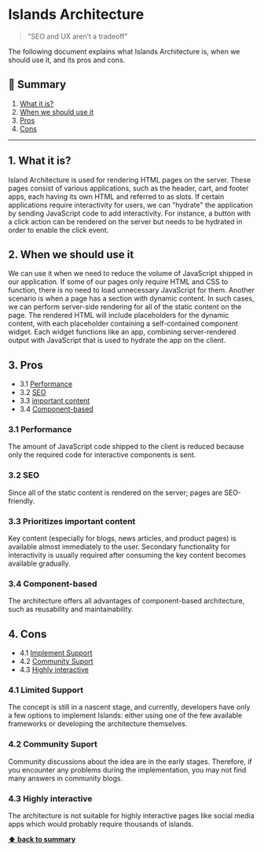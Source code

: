 # Islands Architecture

> "SEO and UX aren’t a tradeoff"

The following document explains what Islands Architecture is, when we should use it, and its pros and cons.

## 📖 Summary

1. [What it is?](#1-what-it-is)
2. [When we should use it](#2-when-we-should-use-it)
3. [Pros](#3-pros)
4. [Cons](#4-cons)

---

## 1. What it is?

Island Architecture is used for rendering HTML pages on the server. These pages consist of various applications, such as the header, cart, and footer apps, each having its own HTML and referred to as slots. If certain applications require interactivity for users, we can "hydrate" the application by sending JavaScript code to add interactivity. For instance, a button with a click action can be rendered on the server but needs to be hydrated in order to enable the click event.


## 2. When we should use it

We can use it when we need to reduce the volume of JavaScript shipped in our application. If some of our pages only require HTML and CSS to function, there is no need to load unnecessary JavaScript for them. Another scenario is when a page has a section with dynamic content. In such cases, we can perform server-side rendering for all of the static content on the page. The rendered HTML will include placeholders for the dynamic content, with each placeholder containing a self-contained component widget. Each widget functions like an app, combining server-rendered output with JavaScript that is used to hydrate the app on the client.


## 3. Pros

- 3.1 [Performance](#31-performance)
- 3.2 [SEO](#32-seo)
- 3.3 [important content](#33-prioritizes-important-content)
- 3.4 [Component-based](#34-component-based)
    

### 3.1 Performance

The amount of JavaScript code shipped to the client is reduced because only the required code for interactive components is sent.

### 3.2 SEO

Since all of the static content is rendered on the server; pages are SEO-friendly.

### 3.3 Prioritizes important content

Key content (especially for blogs, news articles, and product pages) is available almost immediately to the user. Secondary functionality for interactivity is usually required after consuming the key content becomes available gradually.

### 3.4 Component-based

The architecture offers all advantages of component-based architecture, such as reusability and maintainability.

## 4. Cons

- 4.1 [Implement Support](#41-limited-support)
- 4.2 [Community Suport](#42-community-suport)
- 4.3 [Highly interactive](#43-highly-interactive)

### 4.1 Limited Support

The concept is still in a nascent stage, and currently, developers have only a few options to implement Islands: either using one of the few available frameworks or developing the architecture themselves.

### 4.2 Community Suport

Community discussions about the idea are in the early stages. Therefore, if you encounter any problems during the implementation, you may not find many answers in community blogs.

### 4.3 Highly interactive

The architecture is not suitable for highly interactive pages like social media apps which would probably require thousands of islands.

**[⬆ back to summary](#-summary)**